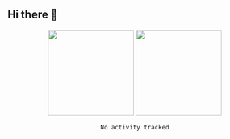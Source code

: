 ## Hi there 👋
<div align="center">
<span>  </span>
<img height="170px" src="https://github-readme-stats.vercel.app/api?username=George551556&show_icons=true&count_private==true&v=3" /><span>        </span><img height="170px" src="https://github-readme-stats.vercel.app/api/top-langs/?username=LZvoid&layout=compact&langs_count=8&v=3" />
<span>  </span>
</div>
<div align="center">

<!--START_SECTION:waka-->

```txt
No activity tracked
```

<!--END_SECTION:waka-->
</div>
